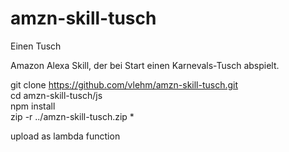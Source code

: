 # amzn-skill-tusch
Einen Tusch  <br />

Amazon Alexa Skill, der bei Start einen Karnevals-Tusch abspielt. <br />

git clone https://github.com/vlehm/amzn-skill-tusch.git <br />
cd amzn-skill-tusch/js <br />
npm install <br />
zip -r ../amzn-skill-tusch.zip * <br />

upload as lambda function <br />